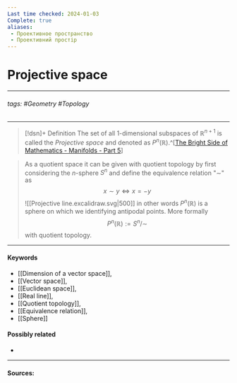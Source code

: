 ```yaml
---
Last time checked: 2024-01-03
Complete: true
aliases: 
 - Проективное пространство
 - Проективний простір
---
```

# Projective space
***
###### tags: #Geometry #Topology 
***
>[!dsn]+ Definition
>The set of all $1$-dimensional subspaces of $\mathbb{R}^{n+1}$ is called the *Projective space* and denoted as $P^{n}(\mathbb{R})$.^[[The Bright Side of Mathematics - Manifolds - Part 5](https://www.youtube.com/watch?v=WstgxuPSxuE&list=PLBh2i93oe2qvRGAtgkTszX7szZDVd6jh1&index=5)]

>As a quotient space it can be given with quotient topology by first considering the $n$-sphere $S^{n}$ and define the equivalence relation "$\sim$" as 
>$$x\sim y\Leftrightarrow x=-y$$
>![[Projective line.excalidraw.svg|500]]
>in other words $P^{n}(\mathbb{R})$ is a sphere on which we identifying antipodal points. More formally 
>$$P^{n}(\mathbb{R}):=S^{n}/\sim$$
>with quotient topology.

***
#### Keywords
- [[Dimension of a vector space]],
- [[Vector space]],
- [[Euclidean space]],
- [[Real line]],
- [[Quotient topology]],
- [[Equivalence relation]],
- [[Sphere]]
#### Possibly related
- 
***
#### Sources: